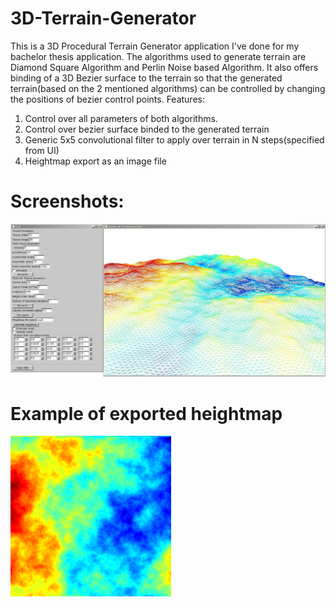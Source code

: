 # 3D-Terrain-Generator

This is a 3D Procedural Terrain Generator application I've done for my bachelor thesis application.
The algorithms used to generate terrain are Diamond Square Algorithm and Perlin Noise based Algorithm.
It also offers binding of a 3D Bezier surface to the terrain so that the generated terrain(based on the 2 mentioned algorithms)
can be controlled by changing the positions of bezier control points.
Features:
  1) Control over all parameters of both algorithms.
  2) Control over bezier surface binded to the generated terrain
  3) Generic 5x5 convolutional filter to apply over terrain in N steps(specified from UI)
  4) Heightmap export as an image file


# Screenshots:
![Screenshot](https://raw.githubusercontent.com/IonUreche/3D-Terrain-Generator/master/3D%20Terrain%20Generator/3D%20Terrain%20Generator/Screen1.JPG)

# Example of exported heightmap
![Screenshot](https://raw.githubusercontent.com/IonUreche/3D-Terrain-Generator/master/3D%20Terrain%20Generator/3D%20Terrain%20Generator/test_heightmap.png)
